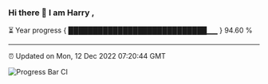 ### Hi there 👋 I am Harry , 

⏳ Year progress { ████████████████████████████▁▁ } 94.60 %

---

⏰ Updated on Mon, 12 Dec 2022 07:20:44 GMT

![Progress Bar CI](https://github.com/duykhang68/duykhang68/workflows/Progress%20Bar%20CI/badge.svg)
